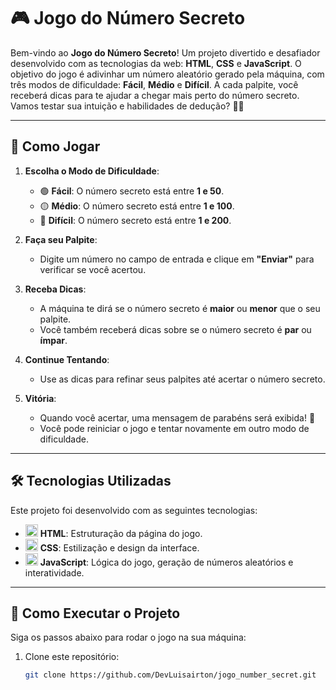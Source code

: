 # 🎮 Jogo do Número Secreto

Bem-vindo ao **Jogo do Número Secreto**! Um projeto divertido e desafiador desenvolvido com as tecnologias da web: **HTML**, **CSS** e **JavaScript**. O objetivo do jogo é adivinhar um número aleatório gerado pela máquina, com três modos de dificuldade: **Fácil**, **Médio** e **Difícil**. A cada palpite, você receberá dicas para te ajudar a chegar mais perto do número secreto. Vamos testar sua intuição e habilidades de dedução? 🧠💡

---

## 🎯 Como Jogar

1. **Escolha o Modo de Dificuldade**:
   - 🟢 **Fácil**: O número secreto está entre **1 e 50**.
   - 🟡 **Médio**: O número secreto está entre **1 e 100**.
   - 🔴 **Difícil**: O número secreto está entre **1 e 200**.

2. **Faça seu Palpite**:
   - Digite um número no campo de entrada e clique em **"Enviar"** para verificar se você acertou.

3. **Receba Dicas**:
   - A máquina te dirá se o número secreto é **maior** ou **menor** que o seu palpite.
   - Você também receberá dicas sobre se o número secreto é **par** ou **ímpar**.

4. **Continue Tentando**:
   - Use as dicas para refinar seus palpites até acertar o número secreto.

5. **Vitória**:
   - Quando você acertar, uma mensagem de parabéns será exibida! 🎉
   - Você pode reiniciar o jogo e tentar novamente em outro modo de dificuldade.

---

## 🛠️ Tecnologias Utilizadas

Este projeto foi desenvolvido com as seguintes tecnologias:

- <img src="https://img.icons8.com/color/48/000000/html-5.png" alt="HTML" width="20"/> **HTML**: Estruturação da página do jogo.
- <img src="https://img.icons8.com/color/48/000000/css3.png" alt="CSS" width="20"/> **CSS**: Estilização e design da interface.
- <img src="https://img.icons8.com/color/48/000000/javascript.png" alt="JavaScript" width="20"/> **JavaScript**: Lógica do jogo, geração de números aleatórios e interatividade.

---

## 🚀 Como Executar o Projeto

Siga os passos abaixo para rodar o jogo na sua máquina:

1. Clone este repositório:
   ```bash
   git clone https://github.com/DevLuisairton/jogo_number_secret.git